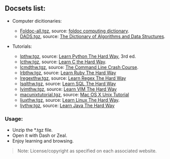 
## Docsets list:

- Computer dicitionaries:
	- [Foldoc-all.tgz](https://github.com/iamaziz/archives/blob/master/docsets/foldoc-all.tgz?raw=true), source: [foldoc computing dictionary](http://foldoc.org/).
	- [DADS.tgz](https://github.com/iamaziz/archives/blob/master/docsets/DADS.tgz?raw=true), source: [The Dictionary of Algorithms and Data Structures](http://xlinux.nist.gov/dads/).

- Tutorials:
	- [lpthw.tgz](https://github.com/iamaziz/archives/blob/master/docsets/tutorials/lpthw.tgz?raw=true), source: [Learn Python The Hard Way](http://learnpythonthehardway.org/book/), 3rd ed.
	- [lcthw.tgz](https://github.com/iamaziz/archives/blob/master/docsets/tutorials/lcthw.tgz?raw=true), source: [Learn C the Hard Way](http://c.learncodethehardway.org/book/).
	- [lcmdthw.tgz](https://github.com/iamaziz/archives/blob/master/docsets/tutorials/lcmdthw.tgz?raw=true), source: [The Command Line Crash Course](http://cli.learncodethehardway.org/book/).
	- [lrbthw.tgz](https://github.com/iamaziz/archives/blob/master/docsets/tutorials/lrbthw.tgz?raw=true), source: [Learn Ruby The Hard Way](http://ruby.learncodethehardway.org/book/)
	- [lregexthw.tgz](https://github.com/iamaziz/archives/blob/master/docsets/tutorials/lregexthw.tgz?raw=true), source: [Learn Regex The Hard Way](http://regex.learncodethehardway.org/book/)
	- [lsqlthw.tgz](https://github.com/iamaziz/archives/blob/master/docsets/tutorials/lsqlthw.tgz?raw=true), source: [Learn SQL The Hard Way](http://sql.learncodethehardway.org/book/)
	- [lvimthw.tgz](https://github.com/iamaziz/archives/blob/master/docsets/tutorials/lvimthw.tgz?raw=true), source: [Learn VIM The Hard Way](http://learnvimscriptthehardway.stevelosh.com/)
	- [macunixtutorial.tgz](https://github.com/iamaziz/archives/blob/master/docsets/tutorials/macunixtutorial.tgz?raw=true), source: [Mac OS X Unix Tutorial](http://acad.coloradocollege.edu/dept/pc/SciCompLab/UnixTutorial/)
	- [liuxthw.tgz](https://github.com/iamaziz/archives/blob/master/docsets/tutorials/liuxthw.tgz?raw=true), source: [Learn Linux The Hard Way](http://www.nixsrv.com/llthw).
	- [ljvthw.tgz](https://github.com/iamaziz/archives/blob/master/docsets/tutorials/ljvthw.tgz?raw=true), source: [Learn Java The Hard Way](https://learnjavathehardway.org/)

### Usage:
- Unzip the *.tgz file.
- Open it with Dash or Zeal.
- Enjoy learning and browsing.

> Note: License/copyright as specified on each associated website.
